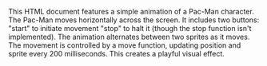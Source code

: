 This HTML document features a simple animation of a Pac-Man character.
The Pac-Man moves horizontally across the screen.
It includes two buttons:
"start" to initiate movement
"stop" to halt it (though the stop function isn't implemented).
The animation alternates between two sprites as it moves.
The movement is controlled by a move function, updating position and sprite every 200 milliseconds.
This creates a playful visual effect.

